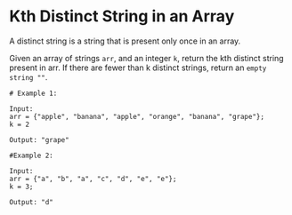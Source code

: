 # Kth Distinct String in an Array

A distinct string is a string that is present only once in an array.

Given an array of strings `arr`, and an integer `k`, return the kth distinct string present in arr. If there are fewer than k distinct strings, return an `empty string ""`.


```
# Example 1:

Input: 
arr = {"apple", "banana", "apple", "orange", "banana", "grape"};
k = 2

Output: "grape"

#Example 2:

Input:
arr = {"a", "b", "a", "c", "d", "e", "e"};
k = 3;

Output: "d"
```
